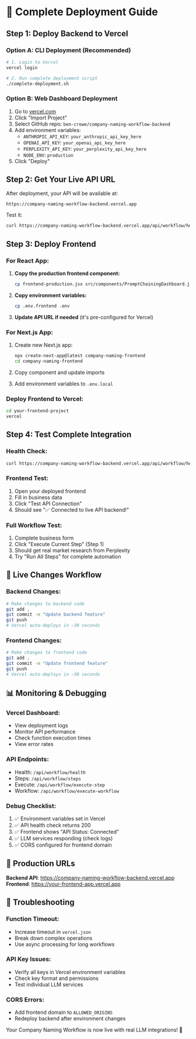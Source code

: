 # 🚀 Complete Deployment Guide

## Step 1: Deploy Backend to Vercel

### Option A: CLI Deployment (Recommended)
```bash
# 1. Login to Vercel
vercel login

# 2. Run complete deployment script
./complete-deployment.sh
```

### Option B: Web Dashboard Deployment
1. Go to [vercel.com](https://vercel.com)
2. Click "Import Project"
3. Select GitHub repo: `ben-crowe/company-naming-workflow-backend`
4. Add environment variables:
   - `ANTHROPIC_API_KEY`: `your_anthropic_api_key_here`
   - `OPENAI_API_KEY`: `your_openai_api_key_here`
   - `PERPLEXITY_API_KEY`: `your_perplexity_api_key_here`
   - `NODE_ENV`: `production`
5. Click "Deploy"

## Step 2: Get Your Live API URL

After deployment, your API will be available at:
```
https://company-naming-workflow-backend.vercel.app
```

Test it:
```bash
curl https://company-naming-workflow-backend.vercel.app/api/workflow/health
```

## Step 3: Deploy Frontend

### For React App:
1. **Copy the production frontend component:**
   ```bash
   cp frontend-production.jsx src/components/PromptChainingDashboard.jsx
   ```

2. **Copy environment variables:**
   ```bash
   cp .env.frontend .env
   ```

3. **Update API URL if needed** (it's pre-configured for Vercel)

### For Next.js App:
1. Create new Next.js app:
   ```bash
   npx create-next-app@latest company-naming-frontend
   cd company-naming-frontend
   ```

2. Copy component and update imports
3. Add environment variables to `.env.local`

### Deploy Frontend to Vercel:
```bash
cd your-frontend-project
vercel
```

## Step 4: Test Complete Integration

### Health Check:
```bash
curl https://company-naming-workflow-backend.vercel.app/api/workflow/health
```

### Frontend Test:
1. Open your deployed frontend
2. Fill in business data
3. Click "Test API Connection"
4. Should see "✅ Connected to live API backend!"

### Full Workflow Test:
1. Complete business form
2. Click "Execute Current Step" (Step 1)
3. Should get real market research from Perplexity
4. Try "Run All Steps" for complete automation

## 🔄 Live Changes Workflow

### Backend Changes:
```bash
# Make changes to backend code
git add .
git commit -m "Update backend feature"
git push
# Vercel auto-deploys in ~30 seconds
```

### Frontend Changes:
```bash
# Make changes to frontend code
git add .
git commit -m "Update frontend feature"  
git push
# Vercel auto-deploys in ~30 seconds
```

## 📊 Monitoring & Debugging

### Vercel Dashboard:
- View deployment logs
- Monitor API performance
- Check function execution times
- View error rates

### API Endpoints:
- Health: `/api/workflow/health`
- Steps: `/api/workflow/steps`
- Execute: `/api/workflow/execute-step`
- Workflow: `/api/workflow/execute-workflow`

### Debug Checklist:
1. ✅ Environment variables set in Vercel
2. ✅ API health check returns 200
3. ✅ Frontend shows "API Status: Connected"
4. ✅ LLM services responding (check logs)
5. ✅ CORS configured for frontend domain

## 🎯 Production URLs

**Backend API**: https://company-naming-workflow-backend.vercel.app
**Frontend**: https://your-frontend-app.vercel.app

## 🚨 Troubleshooting

### Function Timeout:
- Increase timeout in `vercel.json`
- Break down complex operations
- Use async processing for long workflows

### API Key Issues:
- Verify all keys in Vercel environment variables
- Check key format and permissions
- Test individual LLM services

### CORS Errors:
- Add frontend domain to `ALLOWED_ORIGINS`
- Redeploy backend after environment changes

Your Company Naming Workflow is now live with real LLM integrations! 🎉